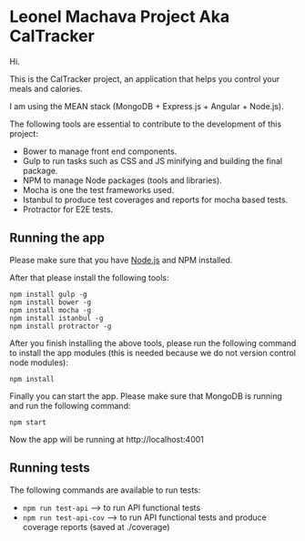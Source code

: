 # Leonel Machava Project Aka CalTracker
Hi.

This is the CalTracker project, an application that helps you control your meals and calories.

I am using the MEAN stack (MongoDB + Express.js + Angular + Node.js).

The following tools are essential to contribute to the development of this project:
- Bower to manage front end components.
- Gulp to run tasks such as CSS and JS minifying and building the final package.
- NPM to manage Node packages (tools and libraries).
- Mocha is one the test frameworks used.
- Istanbul to produce test coverages and reports for mocha based tests.
- Protractor for E2E tests.

## Running the app

Please make sure that you have [Node.js](http://nodejs.org) and NPM installed.

After that please install the following tools:

```
npm install gulp -g
npm install bower -g
npm install mocha -g
npm install istanbul -g
npm install protractor -g
```

After you finish installing the above tools, please run the following command to install the app modules 
(this is needed because we do not version control node modules):

```
npm install
```

Finally you can start the app. Please make sure that MongoDB is running and run the following command:

```
npm start
```

Now the app will be running at http://localhost:4001

## Running tests

The following commands are available to run tests:
- `npm run test-api` --> to run API functional tests
- `npm run test-api-cov` --> to run API functional tests and produce coverage reports (saved at ./coverage)